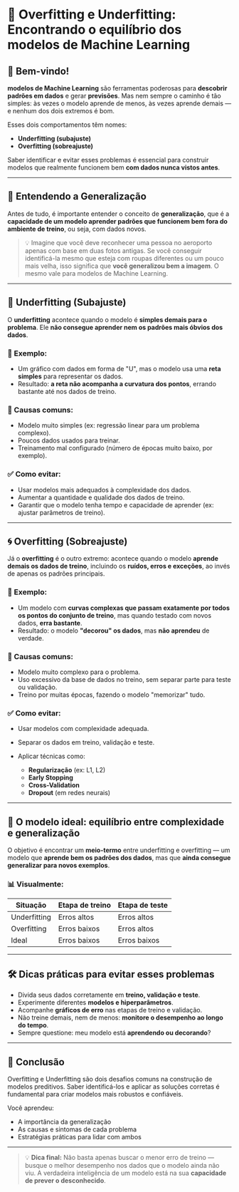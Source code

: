# 🧠 Overfitting e Underfitting: Encontrando o equilíbrio dos modelos de Machine Learning

## 👋 Bem-vindo!

**modelos de Machine Learning** são ferramentas poderosas para **descobrir padrões em dados** e gerar **previsões**. Mas nem sempre o caminho é tão simples: às vezes o modelo aprende de menos, às vezes aprende demais — e nenhum dos dois extremos é bom.

Esses dois comportamentos têm nomes:

* **Underfitting (subajuste)**
* **Overfitting (sobreajuste)**

Saber identificar e evitar esses problemas é essencial para construir modelos que realmente funcionem bem **com dados nunca vistos antes**.

---

## 🧠 Entendendo a Generalização

Antes de tudo, é importante entender o conceito de **generalização**, que é a **capacidade de um modelo aprender padrões que funcionem bem fora do ambiente de treino**, ou seja, com dados novos.

> 💡 Imagine que você deve reconhecer uma pessoa no aeroporto apenas com base em duas fotos antigas. Se você conseguir identificá-la mesmo que esteja com roupas diferentes ou um pouco mais velha, isso significa que **você generalizou bem a imagem**.
> O mesmo vale para modelos de Machine Learning.

---

## 🚫 Underfitting (Subajuste)

O **underfitting** acontece quando o modelo é **simples demais para o problema**. Ele **não consegue aprender nem os padrões mais óbvios dos dados**.

### 👀 Exemplo:

* Um gráfico com dados em forma de "U", mas o modelo usa uma **reta simples** para representar os dados.
* Resultado: **a reta não acompanha a curvatura dos pontos**, errando bastante até nos dados de treino.

### 😬 Causas comuns:

* Modelo muito simples (ex: regressão linear para um problema complexo).
* Poucos dados usados para treinar.
* Treinamento mal configurado (número de épocas muito baixo, por exemplo).

### ✅ Como evitar:

* Usar modelos mais adequados à complexidade dos dados.
* Aumentar a quantidade e qualidade dos dados de treino.
* Garantir que o modelo tenha tempo e capacidade de aprender (ex: ajustar parâmetros de treino).

---

## 🌀 Overfitting (Sobreajuste)

Já o **overfitting** é o outro extremo: acontece quando o modelo **aprende demais os dados de treino**, incluindo os **ruídos, erros e exceções**, ao invés de apenas os padrões principais.

### 👀 Exemplo:

* Um modelo com **curvas complexas que passam exatamente por todos os pontos do conjunto de treino**, mas quando testado com novos dados, **erra bastante**.
* Resultado: o modelo **"decorou" os dados**, mas **não aprendeu** de verdade.

### 😬 Causas comuns:

* Modelo muito complexo para o problema.
* Uso excessivo da base de dados no treino, sem separar parte para teste ou validação.
* Treino por muitas épocas, fazendo o modelo "memorizar" tudo.

### ✅ Como evitar:

* Usar modelos com complexidade adequada.
* Separar os dados em treino, validação e teste.
* Aplicar técnicas como:

  * **Regularização** (ex: L1, L2)
  * **Early Stopping**
  * **Cross-Validation**
  * **Dropout** (em redes neurais)

---

## 🎯 O modelo ideal: equilíbrio entre complexidade e generalização

O objetivo é encontrar um **meio-termo** entre underfitting e overfitting — um modelo que **aprende bem os padrões dos dados**, mas que **ainda consegue generalizar para novos exemplos**.

### 📊 Visualmente:

| Situação     | Etapa de treino | Etapa de teste |
| ------------ | --------------- | -------------- |
| Underfitting | Erros altos     | Erros altos    |
| Overfitting  | Erros baixos    | Erros altos    |
| Ideal        | Erros baixos    | Erros baixos   |

---

## 🛠️ Dicas práticas para evitar esses problemas

* Divida seus dados corretamente em **treino, validação e teste**.
* Experimente diferentes **modelos e hiperparâmetros**.
* Acompanhe **gráficos de erro** nas etapas de treino e validação.
* Não treine demais, nem de menos: **monitore o desempenho ao longo do tempo**.
* Sempre questione: meu modelo está **aprendendo ou decorando**?

---

## 📌 Conclusão

Overfitting e Underfitting são dois desafios comuns na construção de modelos preditivos. Saber identificá-los e aplicar as soluções corretas é fundamental para criar modelos mais robustos e confiáveis.

Você aprendeu:

* A importância da generalização
* As causas e sintomas de cada problema
* Estratégias práticas para lidar com ambos

---

> 💡 **Dica final:** Não basta apenas buscar o menor erro de treino — busque o melhor desempenho nos dados que o modelo ainda não viu. A verdadeira inteligência de um modelo está na sua **capacidade de prever o desconhecido**.

